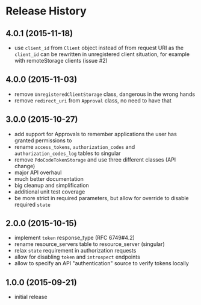 # Release History

## 4.0.1 (2015-11-18)
- use `client_id` from `Client` object instead of from request URI as the 
  `client_id` can be rewritten in unregistered client situation, for example
  with remoteStorage clients (issue #2)

## 4.0.0 (2015-11-03)
- remove `UnregisteredClientStorage` class, dangerous in the wrong hands
- remove `redirect_uri` from `Approval` class, no need to have that
 
## 3.0.0 (2015-10-27)
- add support for Approvals to remember applications the user has granted 
  permissions to
- rename `access_tokens`, `authorization_codes` and `authorization_codes_log` 
  tables to singular
- remove `PdoCodeTokenStorage` and use three different classes (API change)
- major API overhaul
- much better documentation
- big cleanup and simplification
- additional unit test coverage
- be more strict in required parameters, but allow for override to disable
  required `state`

## 2.0.0 (2015-10-15)
- implement `token` response_type (RFC 6749#4.2)
- rename resource_servers table to resource_server (singular)
- relax `state` requirement in authorization requests
- allow for disabling `token` and `introspect` endpoints
- allow to specify an API "authentication" source to verify
  tokens locally

## 1.0.0 (2015-09-21)
- initial release
